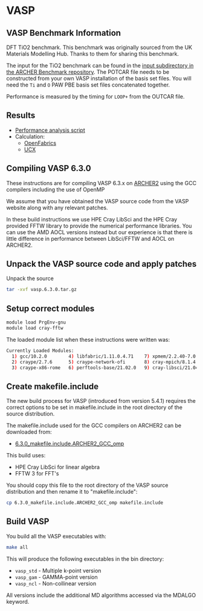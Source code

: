 # VASP

## VASP Benchmark Information

DFT TiO2 benchmark. This benchmark was originally sourced from the UK Materials Modelling Hub. Thanks to
them for sharing this benchmark.

The input for the TiO2 benchmark can be found in the
[input subdirectory in the ARCHER Benchmark repository](https://github.com/hpc-uk/archer-benchmarks/tree/main/others/VASP/TiO2/input).
The POTCAR file needs to be constructed from your own VASP installation of the basis
set files. You will need the `Ti` and `O` PAW PBE basis set files concatenated together.

Performance is measured by the timing for `LOOP+` from the OUTCAR file.

## Results

* [Performance analysis script](analysis/VASP_TiO2_perf_analysis.py)
* Calculation:
   - [OpenFabrics](OFI/)
   - [UCX](UCX/)

## Compiling VASP 6.3.0

These instructions are for compiling VASP 6.3.x on [ARCHER2](https://www.archer2.ac.uk)
using the GCC compilers including the use of OpenMP

We assume that you have obtained the VASP source code from the VASP website along
with any relevant patches.

In these build instructions we use HPE Cray LibSci and the HPE Cray provided
FFTW library to provide the numerical performance libraries. You can use the
AMD AOCL versions instead but our experience is that there is little difference
in performance between LibSci/FFTW and AOCL on ARCHER2.

Unpack the VASP source code and apply patches
---------------------------------------------

Unpack the source

```bash
tar -xvf vasp.6.3.0.tar.gz
```

Setup correct modules
---------------------

```bash
module load PrgEnv-gnu
module load cray-fftw
```

The loaded module list when these instructions were written was:

```bash
Currently Loaded Modules:
  1) gcc/10.2.0        4) libfabric/1.11.0.4.71    7) xpmem/2.2.40-7.0.1.0_2.7__g1d7a24d.shasta  10) bolt/0.7          13) PrgEnv-gnu/8.0.0
  2) craype/2.7.6      5) craype-network-ofi       8) cray-mpich/8.1.4                           11) epcc-setup-env
  3) craype-x86-rome   6) perftools-base/21.02.0   9) cray-libsci/21.04.1.1                      12) load-epcc-module 
```

Create makefile.include
-----------------------

The new build process for VASP (introduced from version 5.4.1) requires the
correct options to be set in makefile.include in the root directory of the
source distribution.

The makefile.include used for the GCC compilers on ARCHER2 can be downloaded from:

* [6.3.0_makefile.include.ARCHER2_GCC_omp](https://github.com/hpc-uk/build-instructions/blob/main/apps/VASP/6.3.0_makefile.include.ARCHER2_GCC_omp)

This build uses:

* HPE Cray LibSci for linear algebra
* FFTW 3 for FFT's

You should copy this file to the root directory of the VASP source distribution
and then rename it to "makefile.include":

```bash
cp 6.3.0_makefile.include.ARCHER2_GCC_omp makefile.include
```

Build VASP
----------

You build all the VASP executables with:

```bash
make all
```

This will produce the following executables in the bin directory:

* `vasp_std` - Multiple k-point version
* `vasp_gam` - GAMMA-point version
* `vasp_ncl` - Non-collinear version

All versions include the additional MD algorithms accessed via the MDALGO keyword.
